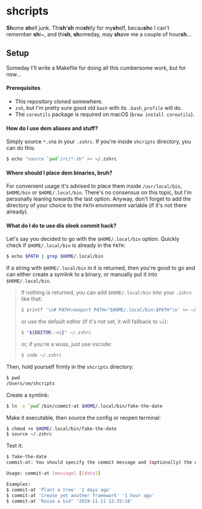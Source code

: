 # shcripts

**Sh**ome **sh**ell junk. Thi**sh**'**sh** mo**sh**tly for my**sh**elf, becau**sh**e I can't remember **sh**i~, and thi**sh**, **sh**omeday, may **sh**ave me a couple of hour**sh**...

## Setup

Someday I'll write a Makefile for doing all this cumbersome work, but for now...

#### Prerequisites

- This repository cloned somewhere.
- `zsh`, but I'm pretty sure good old `bash` with its `.bash_profile` will do.
- The `coreutils` package is required on macOS (`brew install coreutils`).

#### How do I use dem aliases and stuff?

Simply source `*.sh`s in your `.zshrc`. If you're inside `shcripts` directory, you can do this:

```bash
$ echo "source `pwd`/rc/*.sh" >> ~/.zshrc
```

#### Where should I place dem binaries, bruh?

For convenient usage it's advised to place them inside `/usr/local/bin`, `$HOME/bin` or `$HOME/.local/bin`. There's no consensus on this topic, but I'm personally leaning towards the last option. Anyway, don't forget to add the directory of your choice to the `PATH` environment variable (if it's not there already).

#### What do I do to use dis sleek commit hack?

Let's say you decided to go with the `$HOME/.local/bin` option. Quickly check if `$HOME/.local/bin` is already in the `PATH`:

```bash
$ echo $PATH | grep $HOME/.local/bin
```

If a string with `$HOME/.local/bin` in it is returned, then you're good to go and can either create a symlink to a binary, or manually put it into `$HOME/.local/bin`.

> If nothing is returned, you can add `$HOME/.local/bin` into your `.zshrc` like that:
>
> ```bash
> $ printf '\n# PATH\nexport PATH="$HOME/.local/bin:$PATH"\n' >> ~/.zshrc
> ```
>
> or use the default editor (if it's not set, it will fallback to `vi`):
>
> ```bash
> $ "${EDITOR:-vi}" ~/.zshrc
> ```
>
> or, if you're a wuss, just use vscode:
>
> ```bash
> $ code ~/.zshrc
> ```

Then, hold yourself firmly in the `shcripts` directory:

```bash
$ pwd
/Users/vm/shcripts
```

Create a symlink:

```bash
$ ln -s `pwd`/bin/commit-at $HOME/.local/bin/fake-the-date
```

Make it executable, then source the config or reopen terminal:

```bash
$ chmod +x $HOME/.local/bin/fake-the-date
$ source ~/.zshrc
```

Test it:

```bash
$ fake-the-date
commit-at: You should specify the commit message and (optionally) the date

Usage: commit-at [message] [[date]]

Examples:
$ commit-at 'Plant a tree' '2 days ago'
$ commit-at 'Create yet another framework' '1 hour ago'
$ commit-at 'Raise a kid' '2019-11-11 12:35:18'
```
